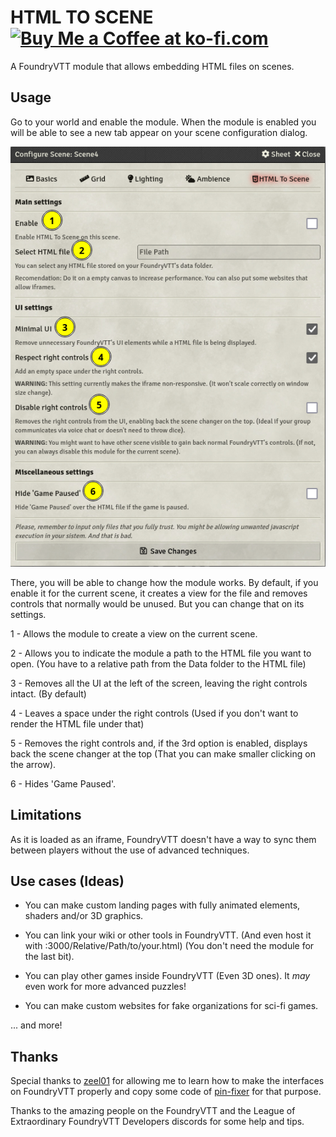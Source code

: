 # HTML TO SCENE <a href='https://ko-fi.com/rollingjaviondox' target='_blank'><img height='35' style='border:0px;height:25px;' src='https://theme.zdassets.com/theme_assets/2141020/171bb773b32c4a72bcc2edfee4d01cbc00d8a004.png' border='0' alt='Buy Me a Coffee at ko-fi.com'/></a>
  

  A FoundryVTT module that allows embedding HTML files on scenes.

## Usage

  Go to your world and enable the module. When the module is enabled you will be able to see a new tab appear on your scene configuration dialog.
  
  ![HTMLToScene Options](moduleoptions.png)
  
  There, you will be able to change how the module works. By default, if you enable it for the current scene, it creates a view for the file and removes controls that normally would be unused. But you can change that on its settings.
  
1 - Allows the module to create a view on the current scene.

2 - Allows you to indicate the module a path to the HTML file you want to open. (You have to a relative path from the Data folder to the HTML file)

3 - Removes all the UI at the left of the screen, leaving the right controls intact. (By default)

4 - Leaves a space under the right controls (Used if you don't want to render the HTML file under that)

5 - Removes the right controls and, if the 3rd option is enabled, displays back the scene changer at the top (That you can make smaller clicking on the arrow).

6 - Hides 'Game Paused'.
  
  ## Limitations
  
  As it is loaded as an iframe, FoundryVTT doesn't have a way to sync them between players without the use of advanced techniques.
  
  ## Use cases (Ideas)
  
  - You can make custom landing pages with fully animated elements, shaders and/or 3D graphics.
 
  - You can link your wiki or other tools in FoundryVTT. (And even host it with <Your IP>:3000/Relative/Path/to/your.html) (You don't need the module for the last bit).
  
  - You can play other games inside FoundryVTT (Even 3D ones). It *may* even work for more advanced puzzles!
  
  - You can make custom websites for fake organizations for sci-fi games.
  
  ... and more!
  
 ## Thanks
Special thanks to [zeel01](https://github.com/zeel01) for allowing me to learn how to make the interfaces on FoundryVTT properly and copy some code of [pin-fixer](https://github.com/zeel01/pin-fixer) for that purpose.
  
Thanks to the amazing people on the FoundryVTT and the League of Extraordinary FoundryVTT Developers discords for some help and tips.
